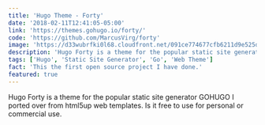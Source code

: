 ```yaml
---
title: 'Hugo Theme - Forty'
date: '2018-02-11T12:41:05-05:00'
link: 'https://themes.gohugo.io/forty/'
code: 'https://github.com/MarcusVirg/forty'
image: 'https://d33wubrfki0l68.cloudfront.net/091ce774677cfb6211d9e525db59e5fa4aa8c792/6369d/forty/screenshot-forty_huec0c1d12508adeceeb0ae13e5fa8a7e4_1340743_750x500_fill_catmullrom_top_2.png'
description: 'Hugo Forty is a theme for the popular static site generator GOHUGO I ported over from html5up web templates. Is it free to use for personal or commercial use.'
tags: ['Hugo', 'Static Site Generator', 'Go', 'Web Theme']
fact: 'This the first open source project I have done.'
featured: true
---
```


Hugo Forty is a theme for the popular static site generator GOHUGO I ported over from html5up web templates. Is it free to use for personal or commercial use.
